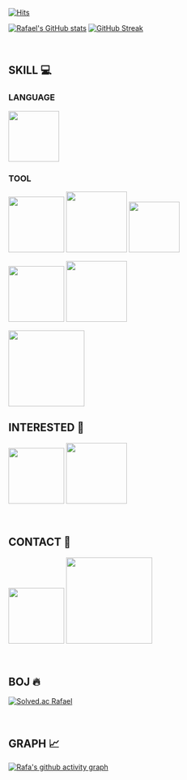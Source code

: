 
[![Hits](https://hits.seeyoufarm.com/api/count/incr/badge.svg?url=https%3A%2F%2Fgithub.com%2FdevBeomsu&count_bg=%2337945F&title_bg=%23000000&icon=apple.svg&icon_color=%23FFFFFF&title=HITS&edge_flat=false)](https://hits.seeyoufarm.com) 

<!--[![Typing SVG](https://readme-typing-svg.herokuapp.com/?color=292A30&lines=Hello+&font=Lobster&size=50&height=80)](https://git.io/typing-svg)

![header](https://capsule-render.vercel.app/api?type=waving&color=gradient&height=120&animation=fadeIn&section=footer&text=🔥🧑🏻‍💻📱🔥&fontAlign=70)-->

<!--[![Rafael's GitHub stats-Dark](https://github-readme-stats.vercel.app/api?username=devBeomsu&show_icons=true&theme=codeSTACKr#gh-dark-mode-only)](https://github.com/devBeomsu/github-readme-stats#gh-dark-mode-only) 
[![Rafael's GitHub stats-Light](https://github-readme-stats.vercel.app/api?username=devBeomsu&show_icons=true&theme=swift#gh-light-mode-only)](https://github.com/devBeomsu/github-readme-stats#gh-light-mode-only) [![GitHub Streak-Dark](https://github-readme-streak-stats.herokuapp.com/?user=devBeomsu&theme=codeSTACKr#gh-dark-mode-only)](https://git.io/streak-stats#gh-dark-mode-only) [![GitHub Streak-Light](https://github-readme-streak-stats.herokuapp.com/?user=devBeomsu&theme=swift#gh-light-mode-only)](https://git.io/streak-stats#gh-light-mode-only)-->

[![Rafael's GitHub stats](https://github-readme-stats.vercel.app/api?username=devBeomsu&show_icons=true&theme=swift)](https://github.com/devBeomsu/github-readme-stats) [![GitHub Streak](https://github-readme-streak-stats.herokuapp.com/?user=devBeomsu&theme=swift)](https://git.io/streak-stats)

<br>

## SKILL 💻
### LANGUAGE
<img src="https://img.shields.io/badge/Swift-F05138?style=flat-square&logo=swift&logoColor=white" width="100px"/> 

### TOOL
<img src="https://img.shields.io/badge/Notion-ffffff?style=flat-square&logo=notion&logoColor=black" width="110px"/> <img src="https://img.shields.io/badge/Discord-5865F2?style=flat-square&logo=Discord&logoColor=white" width="120px"/> <img src="https://img.shields.io/badge/Slack-4A154B?style=flat-square&logo=slack&logoColor=white" width="100px"/>

<img src="https://img.shields.io/badge/Figma-0c0e12?style=flat-square&logo=figma&logoColor=white" width="110px"/> <img src="https://img.shields.io/badge/Sketch-white?style=flat-square&logo=Sketch&logoColor=F7B500" width="120px"/> 

<img src="https://img.shields.io/badge/GitKraken-black?style=flat-square&logo=gitkraken&logoColor=#179287" width="150px"/>

<br>

## INTERESTED 🧐
<img src="https://img.shields.io/badge/React-20232A?style=flat-square&logo=react&logoColor=61DAFB" width="110px"/> <img src="https://img.shields.io/badge/Flutter-02569B?style=flat-square&logo=flutter&logoColor=white" width="120px"/>

<br>

## CONTACT 🤙
<a href="rafa71802937@gmail.com" target="_blank"><img src="https://img.shields.io/badge/Gmail-EA4335?style=flat-square&logo=Gmail&logoColor=white" width="110px"/></a> <a href="https://www.instagram.com/devrafa.el/" target="_blank"><img src="https://img.shields.io/badge/@devrafa.el-white?style=flat-square&logo=Instagram&logoColor=E4405F" width="170px"/></a>

<br>

## BOJ 🔥
[![Solved.ac
Rafael](http://mazassumnida.wtf/api/v2/generate_badge?boj=RAFAEL)](https://solved.ac/profile/rafael)

<br>

## GRAPH 📈
[![Rafa's github activity graph](https://github-readme-activity-graph.vercel.app/graph?username=devBeomsu&theme=github-compact)](https://github.com/ashutosh00710/github-readme-activity-graph)
  
